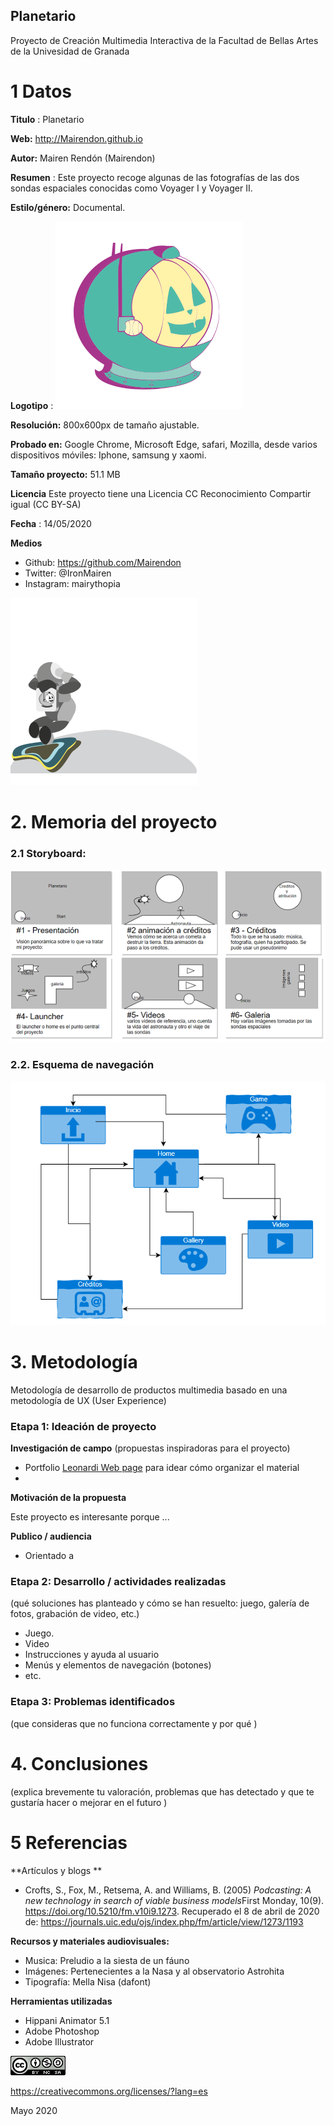 ## Planetario

Proyecto de Creación Multimedia Interactiva de la  Facultad de Bellas Artes de la Univesidad de Granada


# 1 Datos 



**Titulo** : Planetario

**Web:**   http://Mairendon.github.io

**Autor:**  Mairen Rendón (Mairendon)

**Resumen** : Este proyecto recoge algunas de las fotografías de las dos sondas espaciales conocidas como Voyager I y Voyager II.

**Estilo/género:**  Documental.

**Logotipo** : 
![astropumking](https://github.com/Mairendon/Mairendon.github.io/blob/master/Logo.png)


**Resolución:** 800x600px de tamaño ajustable. 

**Probado en:**   Google Chrome, Microsoft Edge, safari, Mozilla, desde varios dispositivos móviles: Iphone, samsung y xaomi. 

**Tamaño proyecto:** 51.1 MB

**Licencia** Este proyecto tiene una Licencia CC Reconocimiento Compartir igual (CC BY-SA)

**Fecha** : 14/05/2020

**Medios** 
- Github: https://github.com/Mairendon
- Twitter: @IronMairen
- Instagram: mairythopia



![astro](https://github.com/Mairendon/Mairendon.github.io/blob/master/Ejemplo.png)

# 2. Memoria del proyecto 

### 2.1 Storyboard: 


![story](https://github.com/Mairendon/Mairendon.github.io/blob/master/Story.png)




### 2.2. Esquema de navegación 
![mao](https://github.com/Mairendon/Mairendon.github.io/blob/master/Sitemap.png)






# 3. Metodología

Metodología de desarrollo de productos multimedia basado en una metodología de UX (User Experience)



### Etapa 1: Ideación de proyecto

**Investigación de campo** (propuestas inspiradoras para el proyecto)

- Portfolio [Leonardi Web page](http://www.rleonardi.com/interactive-resume/) para idear cómo organizar el material
- 



**Motivación de la propuesta** 

Este  proyecto es interesante porque ... 



**Publico / audiencia**

- Orientado a 





### Etapa 2: Desarrollo / actividades realizadas

(qué soluciones has planteado y cómo se han resuelto: juego, galería de fotos, grabación de video, etc.)

- Juego. 
- Video 
- Instrucciones y ayuda al usuario 
- Menús y elementos de navegación (botones)
- etc.



### Etapa 3: Problemas identificados


(que consideras que no  funciona correctamente y por qué )



# 4. Conclusiones 

(explica brevemente tu valoración, problemas que has detectado y que te gustaría hacer o mejorar en el futuro )







# 5 Referencias 

**Artículos y blogs ** 

- Crofts, S., Fox, M., Retsema, A. and Williams, B. (2005) *Podcasting: A new technology in search of viable business models*First Monday, 10(9). https://doi.org/10.5210/fm.v10i9.1273. Recuperado el 8 de abril de 2020 de: https://journals.uic.edu/ojs/index.php/fm/article/view/1273/1193

**Recursos y materiales audiovisuales:**

* Musica: Preludio a la siesta de un fáuno  
* Imágenes: Pertenecientes a la Nasa y al observatorio Astrohita
* Tipografía: Mella Nisa (dafont)

**Herramientas utilizadas**

- Hippani Animator 5.1
- Adobe Photoshop
- Adobe Illustrator


![licencia](https://github.com/Mairendon/Mairendon.github.io/blob/master/licencia.png)

https://creativecommons.org/licenses/?lang=es

Mayo 2020

